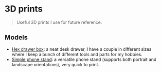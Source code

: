 # 3D prints

> Useful 3D prints I use for future reference.

## Models

* [Hex drawer box](https://www.thingiverse.com/thing:421886): a neat desk drawer, I have a couple in different sizes where I keep a bunch of different tools and parts for my hobbies.
* [Simple phone stand](https://www.prusaprinters.org/prints/19811-simple-phone-stand): a versatile phone stand (supports both portrait and landscape orientations), very quick to print.
